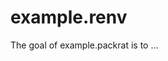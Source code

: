 
<!-- README.md is generated from README.Rmd. Please edit that file -->

# example.renv

<!-- badges: start -->

<!-- badges: end -->

The goal of example.packrat is to …
